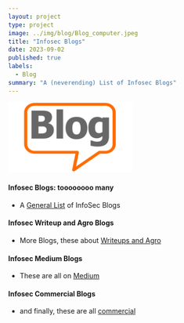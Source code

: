 ```yaml
---
layout: project
type: project
image: ../img/blog/Blog_computer.jpeg
title: "Infosec Blogs"
date: 2023-09-02
published: true
labels:
  - Blog
summary: "A (neverending) List of Infosec Blogs"
---
```


<img class="img-fluid" src="../img/blog/blog_bubble.png">

#### Infosec Blogs: toooooooo many

- A [General List](InfoSecBlogsGeneral.html) of InfoSec Blogs

#### Infosec Writeup and Agro Blogs

- More Blogs, these about [Writeups and Agro](InfoSecBlogsWriteup.html)

#### Infosec Medium Blogs

- These are all on [Medium](InfoSecBlogsMedium.html)

#### Infosec Commercial Blogs

- and finally, these are all [commercial](InfoSecBlogsCommercial.html)